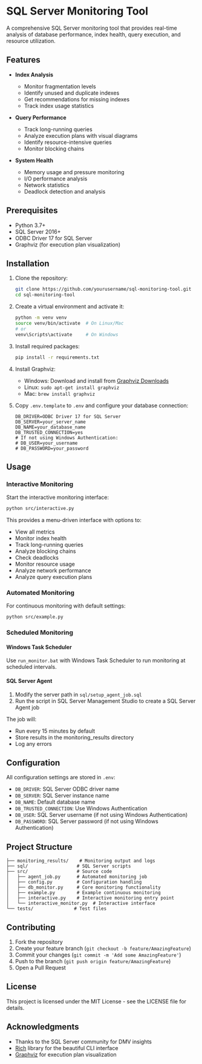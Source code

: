 # SQL Server Monitoring Tool

A comprehensive SQL Server monitoring tool that provides real-time analysis of database performance, index health, query execution, and resource utilization.

## Features

- **Index Analysis**
  - Monitor fragmentation levels
  - Identify unused and duplicate indexes
  - Get recommendations for missing indexes
  - Track index usage statistics

- **Query Performance**
  - Track long-running queries
  - Analyze execution plans with visual diagrams
  - Identify resource-intensive queries
  - Monitor blocking chains

- **System Health**
  - Memory usage and pressure monitoring
  - I/O performance analysis
  - Network statistics
  - Deadlock detection and analysis

## Prerequisites

- Python 3.7+
- SQL Server 2016+
- ODBC Driver 17 for SQL Server
- Graphviz (for execution plan visualization)

## Installation

1. Clone the repository:
   ```bash
   git clone https://github.com/yourusername/sql-monitoring-tool.git
   cd sql-monitoring-tool
   ```

2. Create a virtual environment and activate it:
   ```bash
   python -m venv venv
   source venv/bin/activate  # On Linux/Mac
   # or
   venv\Scripts\activate     # On Windows
   ```

3. Install required packages:
   ```bash
   pip install -r requirements.txt
   ```

4. Install Graphviz:
   - Windows: Download and install from [Graphviz Downloads](https://graphviz.org/download/)
   - Linux: `sudo apt-get install graphviz`
   - Mac: `brew install graphviz`

5. Copy `.env.template` to `.env` and configure your database connection:
   ```env
   DB_DRIVER=ODBC Driver 17 for SQL Server
   DB_SERVER=your_server_name
   DB_NAME=your_database_name
   DB_TRUSTED_CONNECTION=yes
   # If not using Windows Authentication:
   # DB_USER=your_username
   # DB_PASSWORD=your_password
   ```

## Usage

### Interactive Monitoring

Start the interactive monitoring interface:

```bash
python src/interactive.py
```

This provides a menu-driven interface with options to:
- View all metrics
- Monitor index health
- Track long-running queries
- Analyze blocking chains
- Check deadlocks
- Monitor resource usage
- Analyze network performance
- Analyze query execution plans

### Automated Monitoring

For continuous monitoring with default settings:

```bash
python src/example.py
```

### Scheduled Monitoring

#### Windows Task Scheduler

Use `run_monitor.bat` with Windows Task Scheduler to run monitoring at scheduled intervals.

#### SQL Server Agent

1. Modify the server path in `sql/setup_agent_job.sql`
2. Run the script in SQL Server Management Studio to create a SQL Server Agent job

The job will:
- Run every 15 minutes by default
- Store results in the monitoring_results directory
- Log any errors

## Configuration

All configuration settings are stored in `.env`:

- `DB_DRIVER`: SQL Server ODBC driver name
- `DB_SERVER`: SQL Server instance name
- `DB_NAME`: Default database name
- `DB_TRUSTED_CONNECTION`: Use Windows Authentication
- `DB_USER`: SQL Server username (if not using Windows Authentication)
- `DB_PASSWORD`: SQL Server password (if not using Windows Authentication)

## Project Structure

```
├── monitoring_results/    # Monitoring output and logs
├── sql/                  # SQL Server scripts
├── src/                  # Source code
│   ├── agent_job.py      # Automated monitoring job
│   ├── config.py         # Configuration handling
│   ├── db_monitor.py     # Core monitoring functionality
│   ├── example.py        # Example continuous monitoring
│   ├── interactive.py    # Interactive monitoring entry point
│   └── interactive_monitor.py  # Interactive interface
└── tests/               # Test files
```

## Contributing

1. Fork the repository
2. Create your feature branch (`git checkout -b feature/AmazingFeature`)
3. Commit your changes (`git commit -m 'Add some AmazingFeature'`)
4. Push to the branch (`git push origin feature/AmazingFeature`)
5. Open a Pull Request

## License

This project is licensed under the MIT License - see the LICENSE file for details.

## Acknowledgments

- Thanks to the SQL Server community for DMV insights
- [Rich](https://github.com/Textualize/rich) library for the beautiful CLI interface
- [Graphviz](https://graphviz.org/) for execution plan visualization